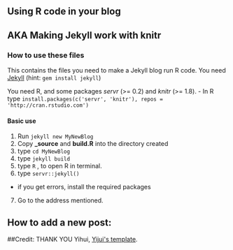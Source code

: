 
## Using R code in your blog
## AKA Making Jekyll work with knitr

### How to use these files

This contains the files you need to make a Jekyll blog run R code.
You need [Jekyll](http://jekyllrb.com) (hint: `gem install jekyll`)

You need R, and some packages *servr* (>= 0.2) and *knitr* (>= 1.8).
      - In R type `install.packages(c('servr', 'knitr'), repos = 'http://cran.rstudio.com')`


#### Basic use
1. Run `jekyll new MyNewBlog`
2. Copy  **_source** and **build.R** into the directory created
3. type `cd MyNewBlog`
4. type `jekyll build`
5. type `R` , to open R in terminal.
6. type `servr::jekyll()`
 - if you get errors, install the required packages
7. Go to the address mentioned.


## How to add a new post:




 ##Credit:
THANK YOU Yihui, [Yijui's template](https://github.com/yihui/knitr-jekyll).
